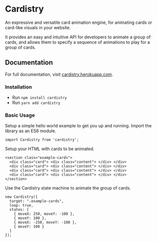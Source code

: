 # Cardistry

An expressive and versatile card animation engine, for animating cards or card-like visuals in your website.

It provides an easy and intuitive API for developers to animate a group of cards, and allows them to specify a sequence of animations to play for a group of cards.

## Documentation

For full documentation, visit [cardistry.herokuapp.com](https://cardistry.herokuapp.com/documentation.html).

### Installation

- Run `npm install cardistry`
- Run `yarn add cardistry`

### Basic Usage

Setup a simple hello world example to get you up and running.
Import the library as an ES6 module.

```
import Cardistry from 'cardistry';
```

Setup your HTML with cards to be animated.

```
<section class="example-cards">
  <div class="card"> <div class="content"> </div> </div>
  <div class="card"> <div class="content"> </div> </div>
  <div class="card"> <div class="content"> </div> </div>
  <div class="card"> <div class="content"> </div> </div>
</section>
```

Use the Cardistry state machine to animate the group of cards.

```
new Cardistry({
  target: ".example-cards",
  loop: true,
  states: [
    { moveX: 250, moveY: -100 },
    { moveY: 100 },
    { moveX: -250, moveY: -100 },
    { moveY: 100 }
  ]
});
```
